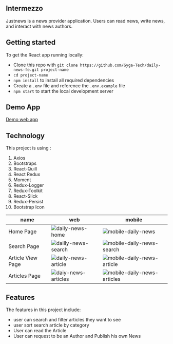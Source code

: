 ## Intermezzo

Justnews is a news provider application. Users can read news, write news, and interact with news authors.

## Getting started

To get the React app running locally:

* Clone this repo with `git clone https://github.com/Gyga-Tech/daily-news-fe.git project-name`
* `cd project-name`
* `npm install` to install all required dependencies
* Create a `.env` file and reference the `.env.example` file
* `npm start` to start the local development server

## Demo App

[Demo web app](https://gygatech-daily-news.netlify.app)

## Technology

This project is using :
1. Axios
2. Bootstraps
3. React-Quill
4. React Redux
5. Moment
6. Redux-Logger 
7. Redux-Toolkit 
8. React-Slick
9. Redux-Persist
10. Bootstrap Icon 

|name  | web   | mobile |
| ------------- | ------------- | -------------|
| Home Page       | ![daily-news-home](https://user-images.githubusercontent.com/105697744/191481498-1d8f75fe-5761-425a-80f8-7f66fb7133b3.png) | ![mobile-daily-news](https://user-images.githubusercontent.com/105697744/191481610-73817af7-9699-43db-ad84-ced8f97dbbba.png) |
| Search Page | ![dailly-news-search](https://user-images.githubusercontent.com/105697744/191481887-44047f60-8851-400b-ba43-6847a61c743a.png) | ![mobile-daily-news-search](https://user-images.githubusercontent.com/105697744/191482030-6ed47287-2db8-47f7-ad86-e295dc27d8c2.png) |
| Article View Page | ![daily-news-article](https://user-images.githubusercontent.com/105697744/191482358-9eca2008-9333-4743-b688-507996008b30.png) | ![mobile-daily-news-article](https://user-images.githubusercontent.com/105697744/191482441-0e8f0d9f-b394-42b2-904b-656ac7daa09e.png) |
| Articles Page | ![daiy-news-articles](https://user-images.githubusercontent.com/105697744/191483858-9e42af64-16f7-45ae-9620-08bc3fb8b05b.png) | ![mobile-daily-news-articles](https://user-images.githubusercontent.com/105697744/191484038-1c4c0b2c-9b55-4a94-89c8-cc048e77e5ee.png) |


## Features
The features in this project include:
- user can search and filter articles they want to see
- user sort search article by category
- User can read the Article
- User can request to be an Author and Publish his own News
